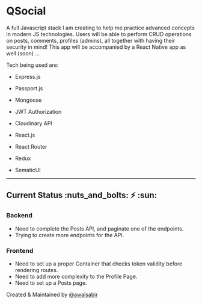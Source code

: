 # QSocial

A full Javascript stack I am creating to help me practice advanced concepts in modern JS technologies. Users will be able to perform CRUD operations on posts, comments, profiles (admins), all together with having their security in mind! This app will be accompanied by a React Native app as well (soon) ...

Tech being used are:

- Express.js
- Passport.js
- Mongoose
- JWT Authorization
- Cloudinary API

- React.js
- React Router
- Redux
- SematicUI

--------

## Current Status :nuts_and_bolts: :zap: :sun:

### Backend

- Need to complete the Posts API, and paginate one of the endpoints.
- Trying to create more endpoints for the API.

### Frontend

- Need to set up a proper Container that checks token validity before rendering routes.
- Need to add more complexity to the Profile Page.
- Need to set up a Posts page.

Created & Maintained by [@awaisabir](https://github.com/awaisabir)